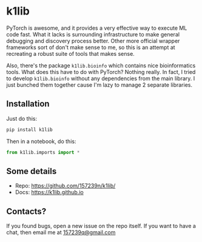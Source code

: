 # k1lib

PyTorch is awesome, and it provides a very effective way to execute ML code fast. What it lacks is surrounding infrastructure to make general debugging and discovery process better. Other more official wrapper frameworks sort of don't make sense to me, so this is an attempt at recreating a robust suite of tools that makes sense.

Also, there's the package `k1lib.bioinfo` which contains nice bioinformatics tools. What does this have to do with PyTorch? Nothing really. In fact, I tried to develop `k1lib.bioinfo` without any dependencies from the main library. I just bunched them together cause I'm lazy to manage 2 separate libraries.

## Installation

Just do this:

```bash
pip install k1lib
```

Then in a notebook, do this:

```python
from k1lib.imports import *
```

## Some details

- Repo: https://github.com/157239n/k1lib/
- Docs: https://k1lib.github.io

## Contacts?

If you found bugs, open a new issue on the repo itself. If you want to have a chat, then email me at 157239q@gmail.com
